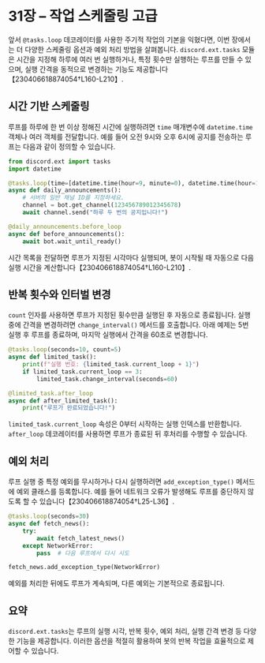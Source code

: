# 31장 – 작업 스케줄링 고급

앞서 `@tasks.loop` 데코레이터를 사용한 주기적 작업의 기본을 익혔다면, 이번 장에서는 더 다양한 스케줄링 옵션과 예외 처리 방법을 살펴봅니다. `discord.ext.tasks` 모듈은 시간을 지정해 하루에 여러 번 실행하거나, 특정 횟수만 실행하는 루프를 만들 수 있으며, 실행 간격을 동적으로 변경하는 기능도 제공합니다【230406618874054†L160-L210】.

## 시간 기반 스케줄링

루프를 하루에 한 번 이상 정해진 시간에 실행하려면 `time` 매개변수에 `datetime.time` 객체나 여러 객체를 전달합니다. 예를 들어 오전 9시와 오후 6시에 공지를 전송하는 루프는 다음과 같이 정의할 수 있습니다.

```python
from discord.ext import tasks
import datetime

@tasks.loop(time=[datetime.time(hour=9, minute=0), datetime.time(hour=18, minute=0)])
async def daily_announcements():
    # 서버의 일반 채널 ID를 지정하세요.
    channel = bot.get_channel(123456789012345678)
    await channel.send("하루 두 번의 공지입니다!")

@daily_announcements.before_loop
async def before_announcements():
    await bot.wait_until_ready()

```

시간 목록을 전달하면 루프가 지정된 시각마다 실행되며, 봇이 시작될 때 자동으로 다음 실행 시간을 계산합니다【230406618874054†L160-L210】.

## 반복 횟수와 인터벌 변경

`count` 인자를 사용하면 루프가 지정된 횟수만큼 실행된 후 자동으로 종료됩니다. 실행 중에 간격을 변경하려면 `change_interval()` 메서드를 호출합니다. 아래 예제는 5번 실행 후 루프를 종료하며, 마지막 실행에서 간격을 60초로 변경합니다.

```python
@tasks.loop(seconds=10, count=5)
async def limited_task():
    print(f"실행 번호: {limited_task.current_loop + 1}")
    if limited_task.current_loop == 3:
        limited_task.change_interval(seconds=60)

@limited_task.after_loop
async def after_limited_task():
    print("루프가 완료되었습니다!")
```

`limited_task.current_loop` 속성은 0부터 시작하는 실행 인덱스를 반환합니다. `after_loop` 데코레이터를 사용하면 루프가 종료된 뒤 후처리를 수행할 수 있습니다.

## 예외 처리

루프 실행 중 특정 예외를 무시하거나 다시 실행하려면 `add_exception_type()` 메서드에 예외 클래스를 등록합니다. 예를 들어 네트워크 오류가 발생해도 루프를 중단하지 않도록 할 수 있습니다【230406618874054†L25-L36】.

```python
@tasks.loop(seconds=30)
async def fetch_news():
    try:
        await fetch_latest_news()
    except NetworkError:
        pass  # 다음 루프에서 다시 시도

fetch_news.add_exception_type(NetworkError)
```

예외를 처리한 뒤에도 루프가 계속되며, 다른 예외는 기본적으로 종료됩니다.

## 요약

`discord.ext.tasks`는 루프의 실행 시각, 반복 횟수, 예외 처리, 실행 간격 변경 등 다양한 기능을 제공합니다. 이러한 옵션을 적절히 활용하여 봇의 반복 작업을 효율적으로 제어할 수 있습니다.

